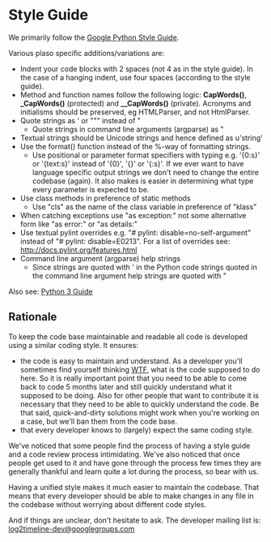 # Style Guide

We primarily follow the [Google Python Style Guide](http://google-styleguide.googlecode.com/svn/trunk/pyguide.html). 

Various plaso specific additions/variations are:

* Indent your code blocks with 2 spaces (not 4 as in the style guide). In the case of a hanging indent, use four spaces (according to the style guide).
* Method and function names follow the following logic: <public> **CapWords()**, <internal> **_CapWords()** (protected) and <internal> **__CapWords()** (private). Acronyms and initialisms should be preserved, eg HTMLParser, and not HtmlParser.
* Quote strings as ' or """ instead of "
  * Quote strings in command line arguments (argparse) as "
* Textual strings should be Unicode strings and hence defined as u'string'
* Use the format() function instead of the %-way of formatting strings.
  * Use positional or parameter format specifiers with typing e.g. '{0:s}' or '{text:s}' instead of '{0}', '{}' or '{:s}'. If we ever want to have language specific output strings we don't need to change the entire codebase (again). It also makes is easier in determining what type every parameter is expected to be.
* Use class methods in preference of static methods
  * Use "cls" as the name of the class variable in preference of "klass"
* When catching exceptions use "as exception:" not some alternative form like "as error:" or "as details:"
* Use textual pylint overrides e.g. "# pylint: disable=no-self-argument" instead of "# pylint: disable=E0213". For a list of overrides see: http://docs.pylint.org/features.html
* Command line argument (argparse) help strings
  * Since strings are quoted with ' in the Python code strings quoted in the command line argument help strings are quoted with "

Also see: [Python 3 Guide](https://github.com/log2timeline/plaso/wiki/Python-3-Guide)

## Rationale

To keep the code base maintainable and readable all code is developed using a similar coding style. It ensures:

* the code is easy to maintain and understand. As a developer you'll sometimes find yourself thinking [WTF](http://en.wikipedia.org/wiki/WTF), what is the code supposed to do here. So it is really important point that you need to be able to come back to code 5 months later and still quickly understand what it supposed to be doing. Also for other people that want to contribute it is necessary that they need to be able to quickly understand the code. Be that said, quick-and-dirty solutions might work when you're working on a case, but we'll ban them from the code base.
* that every developer knows to (largely) expect the same coding style.

We've noticed that some people find the process of having a style guide and a code review process intimidating. We've also noticed that once people get used to it and have gone through the process few times they are generally thankful and learn quite a lot during the process, so bear with us.

Having a unified style makes it much easier to maintain the codebase. That means that every developer should be able to make changes in any file in the codebase without worrying about different code styles. 

And if things are unclear, don't hesitate to ask. The developer mailing list is: log2timeline-dev@googlegroups.com
